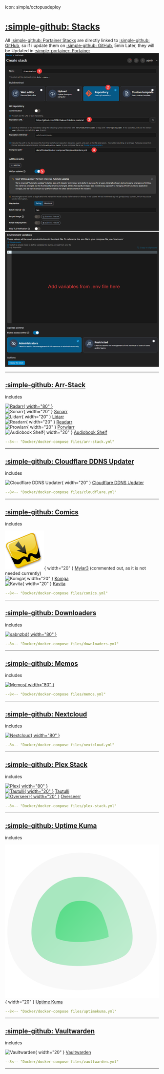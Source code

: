 icon: simple/octopusdeploy
# [:simple-github: Stacks](https://github.com/GSB-Deleven/mkdocs-material/tree/9a17719447ba52e67c076483c3ad040b0fc4fae6/docs/Docker/docker-compose%20files)

All [:simple-github: Portainer Stacks](https://github.com/GSB-Deleven/mkdocs-material/tree/main/docs/Docker/docker-compose%20files) are directly linked to [:simple-github: GitHub](https://github.com/GSB-Deleven/mkdocs-material/tree/main/docs/Docker/docker-compose%20files), so if i update them on [:simple-github: GitHub](https://github.com/GSB-Deleven/mkdocs-material/tree/main/docs/Docker/docker-compose%20files), 5min Later, they will be Updated in [:simple-portainer: Portainer](Portainer/portainer.md)
![Alt text](../images/screengrabs/Portainer/portainer_stack_link_to_github.png)
![Alt text](../images/screengrabs/Portainer/portainer_stack_link_to_github_2.png)

---
<!-- ##################################################### Arr-Stack ################################################################ -->

## [:simple-github: Arr-Stack](https://github.com/GSB-Deleven/mkdocs-material/blob/9a17719447ba52e67c076483c3ad040b0fc4fae6/docs/Docker/docker-compose%20files/arr-stack.yml)

includes

[![Radarr](https://radarr.deleven.net/Content/Images/logo-full.png){ width="80" }](https://hub.docker.com/r/linuxserver/radarr)  
![Sonarr](https://sonarr.deleven.net/Content/Images/logo.svg){ width="20" } [Sonarr](https://hub.docker.com/r/linuxserver/sonarr)  
![Lidarr](https://lidarr.deleven.net/Content/Images/logo.svg){ width="20" } [Lidarr](https://docs.linuxserver.io/images/docker-lidarr/)  
![Readarr](https://readarr.deleven.net/Content/Images/logo.svg){ width="20" } [Readarr](https://hotio.dev/containers/readarr/)  
![Prowlarr](https://prowlarr.deleven.net/Content/Images/logo.png){ width="20" } [Porwlarr](https://hub.docker.com/r/linuxserver/prowlarr)  
![Audiobook Shelf](https://ab.deleven.net/_nuxt/img/icon.14e26ae.svg){ width="20" } [Audiobook Shelf](https://www.audiobookshelf.org/docs/)  

```yaml title="arr-stack.yml" linenums="1"
--8<-- "Docker/docker-compose files/arr-stack.yml"
```

---
<!-- ##################################################### Cloudflare DDNS Updater ################################################################ -->

## [:simple-github: Cloudflare DDNS Updater](https://github.com/GSB-Deleven/mkdocs-material/blob/9a17719447ba52e67c076483c3ad040b0fc4fae6/docs/Docker/docker-compose%20files/cloudflare.yml)

includes

![Cloudflare DDNS Updater](https://upload.wikimedia.org/wikipedia/commons/thumb/9/94/Cloudflare_Logo.png/480px-Cloudflare_Logo.png){ width="20" } [Cloudflare DDNS Updater](https://github.com/favonia/cloudflare-ddns)

```yaml title="cloudflare.yml" linenums="1"
--8<-- "Docker/docker-compose files/cloudflare.yml"
```

---
<!-- ##################################################### COMICS ################################################################ -->

## [:simple-github: Comics](https://github.com/GSB-Deleven/mkdocs-material/blob/41b29178b174ad96cba983affc276baf999510d9/docs/Docker/docker-compose%20files/comics.yml)

includes

![Mylar3](https://raw.githubusercontent.com/linuxserver/docker-templates/master/linuxserver.io/img/mylar-icon.png){ width="20" } [Mylar3](https://hub.docker.com/r/linuxserver/mylar3) (commented out, as it is not needed currently)  
![Komga](https://github.com/gotson/komga/raw/master/.github/readme-images/app-icon.png){ width="20" } [Komga](https://github.com/gotson/komga)  
![Kavita](https://kavita.deleven.net/assets/images/logo-32.png){ width="20" } [Kavita](https://hub.docker.com/r/jvmilazz0/kavita)  

```yaml title="comics.yml" linenums="1"
--8<-- "Docker/docker-compose files/comics.yml"
```

---
<!-- ##################################################### DOWNLOADERS ################################################################ -->

## [:simple-github: Downloaders](https://github.com/GSB-Deleven/mkdocs-material/blob/41b29178b174ad96cba983affc276baf999510d9/docs/Docker/docker-compose%20files/downloarders.yml)

includes

[![sabnzbd](https://raw.githubusercontent.com/linuxserver/docker-templates/master/linuxserver.io/img/sabnzbd-banner.png){ width="80" }](https://docs.linuxserver.io/images/docker-sabnzbd/)

```yaml title="downloaders.yml" linenums="1"
--8<-- "Docker/docker-compose files/downloaders.yml"
```

---
<!-- ##################################################### MEMOS ################################################################ -->

## [:simple-github: Memos](https://github.com/GSB-Deleven/mkdocs-material/blob/945df56446b6183f1394248a754b6b5ad0477a06/docs/Docker/docker-compose%20files/memos.yml)

includes

[![Memos](https://camo.githubusercontent.com/75302e03c8e45f10cb9f2c074f9bdf86e4846d4ac0b82dcc3ec3baa4145347c5/68747470733a2f2f7777772e7573656d656d6f732e636f6d2f66756c6c2d6c6f676f2d6c616e6473636170652e706e67){ width="80" }](https://github.com/usememos/memos)

```yaml title="memos.yml" linenums="1"
--8<-- "Docker/docker-compose files/memos.yml"
```

---
<!-- ##################################################### NEXTCLOUD ################################################################ -->

## [:simple-github: Nextcloud](https://github.com/GSB-Deleven/mkdocs-material/blob/945df56446b6183f1394248a754b6b5ad0477a06/docs/Docker/docker-compose%20files/nextcloud.yml)

includes

[![Nextcloud](https://upload.wikimedia.org/wikipedia/commons/thumb/6/60/Nextcloud_Logo.svg/1200px-Nextcloud_Logo.svg.png){ width="80" }](https://hub.docker.com/_/nextcloud) 

```yaml title="nextcloud.yml" linenums="1"
--8<-- "Docker/docker-compose files/nextcloud.yml"
```

---
<!-- ##################################################### PLEX STACK ################################################################ -->

## [:simple-github: Plex Stack](https://github.com/GSB-Deleven/mkdocs-material/blob/945df56446b6183f1394248a754b6b5ad0477a06/docs/Docker/docker-compose%20files/plex-stack.yml)

includes

[![Plex](https://www.nvidia.com/content/dam/en-zz/Solutions/SHIELD/support/shield-tv-pro/plex-logo.gif){ width="80" }](https://docs.linuxserver.io/images/docker-plex/)  
[![Tautulli](https://tautulli.com/images/logo-circle.png){ width="20" }](https://docs.linuxserver.io/images/docker-tautulli/) [Tautulli](https://docs.linuxserver.io/images/docker-tautulli/)  
[![Overseerr](https://static-00.iconduck.com/assets.00/overseerr-icon-2048x2048-5ncr26li.png){ width="20" }](https://docs.linuxserver.io/images/docker-overseerr/) [Overseerr](https://docs.linuxserver.io/images/docker-overseerr/)  


```yaml title="plex-stack.yml" linenums="1"
--8<-- "Docker/docker-compose files/plex-stack.yml"
```

---
<!-- ##################################################### UPTIME KUMA ################################################################ -->

## [:simple-github: Uptime Kuma](https://github.com/GSB-Deleven/mkdocs-material/blob/945df56446b6183f1394248a754b6b5ad0477a06/docs/Docker/docker-compose%20files/uptimekuma.yml)

includes

![Uptime Kuma](https://github.com/louislam/uptime-kuma/raw/master/public/icon.svg){ width="20" } [Uptime Kuma](https://github.com/louislam/uptime-kuma)

```yaml title="uptimekuma.yml" linenums="1"
--8<-- "Docker/docker-compose files/uptimekuma.yml"
```

---
<!-- ##################################################### VAULTWARDEN ################################################################ -->

## [:simple-github: Vaultwarden](https://github.com/GSB-Deleven/mkdocs-material/blob/945df56446b6183f1394248a754b6b5ad0477a06/docs/Docker/docker-compose%20files/vaultwarden.yml)

includes

![Vaultwarden](https://lab.uberspace.de/_images/vaultwarden.png){ width="20" } [Vaultwarden](https://github.com/dani-garcia/vaultwarden)

```yaml title="vaultwarden.yml" linenums="1"
--8<-- "Docker/docker-compose files/vaultwarden.yml"
```

---
